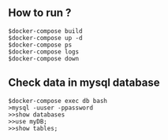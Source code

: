 ## How to run ?

```
$docker-compose build
$docker-compose up -d
$docker-compose ps
$docker-compose logs
$docker-compose down
```

## Check data in mysql database

```
$docker-compose exec db bash
>mysql -uuser -ppassword
>>show databases
>>use myDB;
>>show tables;
```
